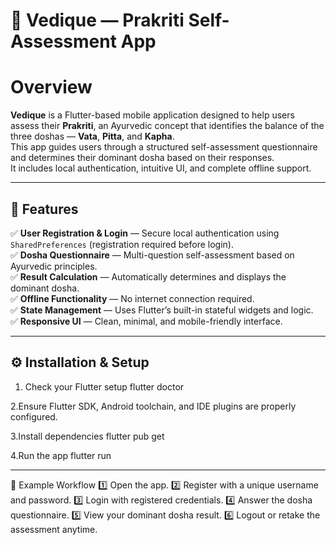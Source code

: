 # 🪷 Vedique — Prakriti Self-Assessment App

# Overview
**Vedique** is a Flutter-based mobile application designed to help users assess their **Prakriti**, an Ayurvedic concept that identifies the balance of the three doshas — **Vata**, **Pitta**, and **Kapha**.  
This app guides users through a structured self-assessment questionnaire and determines their dominant dosha based on their responses.  
It includes local authentication, intuitive UI, and complete offline support.

---

## 🌟 Features
✅ **User Registration & Login** — Secure local authentication using `SharedPreferences` (registration required before login).  
✅ **Dosha Questionnaire** — Multi-question self-assessment based on Ayurvedic principles.  
✅ **Result Calculation** — Automatically determines and displays the dominant dosha.  
✅ **Offline Functionality** — No internet connection required.  
✅ **State Management** — Uses Flutter’s built-in stateful widgets and logic.  
✅ **Responsive UI** — Clean, minimal, and mobile-friendly interface.

---

## ⚙️ Installation & Setup


1. Check your Flutter setup
flutter doctor

2.Ensure Flutter SDK, Android toolchain, and IDE plugins are properly configured.

3.Install dependencies
flutter pub get

4.Run the app
flutter run


---

🧾 Example Workflow
1️⃣ Open the app.
2️⃣ Register with a unique username and password.
3️⃣ Login with registered credentials.
4️⃣ Answer the dosha questionnaire.
5️⃣ View your dominant dosha result.
6️⃣ Logout or retake the assessment anytime.

